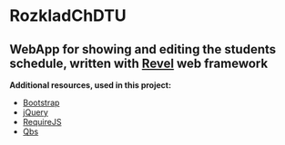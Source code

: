 RozkladChDTU
=========
WebApp for showing and editing the students schedule, written with [Revel][1] web framework
---------------

**Additional resources, used in this project:**

 - [Bootstrap][2]
 - [jQuery][3]
 - [RequireJS][4]
 - [Qbs][5]

  [1]: http://revel.github.io/index.html
  [2]: https://github.com/twbs/bootstrap
  [3]: https://github.com/jquery/jquery
  [4]: https://github.com/jrburke/requirejs
  [5]: https://github.com/coocood/qbs
